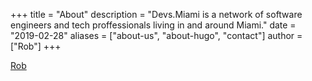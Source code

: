 +++
title = "About"
description = "Devs.Miami is a network of software engineers and tech proffessionals living in and around Miami."
date = "2019-02-28"
aliases = ["about-us", "about-hugo", "contact"]
author = ["Rob"]
+++


[Rob](https://fullstack.lol)